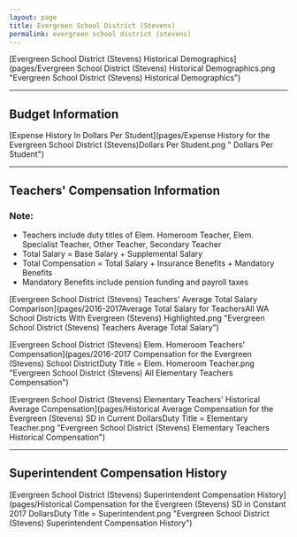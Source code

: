 ```yaml
---
layout: page
title: Evergreen School District (Stevens)
permalink: evergreen school district (stevens)
---
```



[Evergreen School District (Stevens) Historical Demographics](pages/Evergreen School District (Stevens) Historical Demographics.png "Evergreen School District (Stevens) Historical Demographics")

___

## Budget Information

[Expense History In Dollars Per Student](pages/Expense History for the Evergreen School District (Stevens)Dollars Per Student.png " Dollars Per Student")


___

## Teachers' Compensation Information
### Note:
- Teachers include duty titles of Elem. Homeroom Teacher, Elem. Specialist Teacher, Other Teacher, Secondary Teacher
- Total Salary = Base Salary + Supplemental Salary
- Total Compensation = Total Salary + Insurance Benefits + Mandatory Benefits
- Mandatory Benefits include pension funding and payroll taxes

[Evergreen School District (Stevens) Teachers' Average Total Salary Comparison](pages/2016-2017Average Total Salary for TeachersAll WA School Districts With Evergreen (Stevens) Highlighted.png "Evergreen School District (Stevens) Teachers Average Total Salary")

[Evergreen School District (Stevens) Elem. Homeroom Teachers' Compensation](pages/2016-2017 Compensation for the Evergreen (Stevens) School DistrictDuty Title = Elem. Homeroom Teacher.png "Evergreen School District (Stevens) All Elementary Teachers Compensation")

[Evergreen School District (Stevens) Elementary Teachers' Historical Average Compensation](pages/Historical Average Compensation for the Evergreen (Stevens) SD in Current DollarsDuty Title = Elementary Teacher.png "Evergreen School District (Stevens) Elementary Teachers Historical Compensation")


___

## Superintendent Compensation History

[Evergreen School District (Stevens) Superintendent Compensation History](pages/Historical Compensation for the Evergreen (Stevens) SD in Constant 2017 DollarsDuty Title = Superintendent.png "Evergreen School District (Stevens) Superintendent Compensation History")

